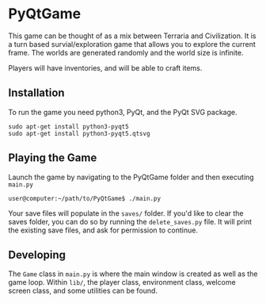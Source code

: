 # PyQtGame
This game can be thought of as a mix between Terraria and Civilization. It is a turn based survial/exploration game that allows you to explore the current frame. The worlds are generated randomly and the world size is infinite.

Players will have inventories, and will be able to craft items.

## Installation
To run the game you need python3, PyQt, and the PyQt SVG package.

```
sudo apt-get install python3-pyqt5
sudo apt-get install python3-pyqt5.qtsvg
```

## Playing the Game
Launch the game by navigating to the PyQtGame folder and then executing `main.py`
```
user@computer:~/path/to/PyQtGame$ ./main.py
```

Your save files will populate in the `saves/` folder. 
If you'd like to clear the saves folder, you can do so by running the `delete_saves.py` file. It will print the existing save files, and ask for permission to continue.

## Developing
The `Game` class in `main.py` is where the main window is created as well as the game loop. Within `lib/`, the player class, environment class, welcome screen class, and some utilities can be found.